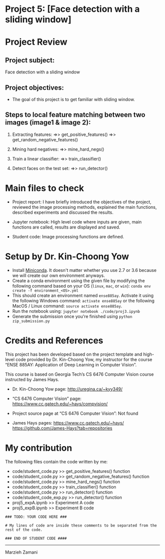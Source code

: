 # Project 5: [Face detection with a sliding window]


# Project Review
## Project subject: 
Face detection with a sliding window

## Project objectives:
- The goal of this project is to get familiar with sliding window.

## Steps to local feature matching between two images (image1 & image 2):
1. Extracting features: 
 =>> get_positive_features()
 =>> get_random_negative_features()

2. Mining hard negatives: 
 =>> mine_hard_negs()

3. Train a linear classifier: 
 =>> train_classifier()

4. Detect faces on the test set: 
 =>> run_detector()


# Main files to check
- Project report: I have briefly introduced the objectives of the project, reviewed the image processing methods, explained the main functions, described experiments and discussed the results.

- Jupyter notebook: High level code where inputs are given, main functions are called, results are displayed and saved.

- Student code: Image processing functions are defined.


# Setup by Dr. Kin-Choong Yow
- Install [Miniconda](https://conda.io/miniconda). It doesn't matter whether you use 2.7 or 3.6 because we will create our own environment anyways.
- Create a conda environment using the given file by modifying the following command based on your OS (`linux`, `mac`, or `win`): `conda env create -f environment_<OS>.yml`
- This should create an environment named `ense885ay`. Activate it using the following Windows command: `activate ense885ay` or the following MacOS / Linux command: `source activate ense885ay`.
- Run the notebook using: `jupyter notebook ./code/proj3.ipynb`
- Generate the submission once you're finished using `python zip_submission.py`


# Credits and References
This project has been developed based on the project template and high-level code provided by Dr. Kin-Choong Yow, my instructor for the course “ENSE 885AY: Application of Deep Learning in Computer Vision”.

This course is based on Georgia Tech’s CS 6476 Computer Vision course instructed by James Hays.

- Dr. Kin-Choong Yow page: 
http://uregina.ca/~kyy349/

- “CS 6476 Computer Vision” page:
https://www.cc.gatech.edu/~hays/compvision/

- Project source page at “CS 6476 Computer Vision”:
Not found

- James Hays pages:
https://www.cc.gatech.edu/~hays/
https://github.com/James-Hays?tab=repositories


# My contribution
The following files contain the code written by me:
- code/student_code.py >> get_positive_features() function
- code/student_code.py >> get_random_negative_features() function
- code/student_code.py >> mine_hard_negs() function
- code/student_code.py >> train_classifier() function
- code/student_code.py >> run_detector() function
- code/student_code_exp.py >> run_detector() function
- proj5_expA.ipynb >> Experiment A code
- proj5_expB.ipynb >> Experiment B code



`### TODO: YOUR CODE HERE ###`

`# My lines of code are inside these comments to be separated from the rest of the code.`

`### END OF STUDENT CODE ####`

______________
Marzieh Zamani